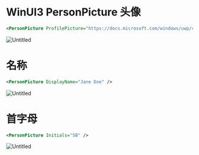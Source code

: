 # WinUI3 PersonPicture 头像

```xml
<PersonPicture ProfilePicture="https://docs.microsoft.com/windows/uwp/contacts-and-calendar/images/shoulder-tap-static-payload.png" />
```

![Untitled](WinUI3%20PersonPicture%20%E5%A4%B4%E5%83%8F%20a25c33fb620649b0b3fff30f532b2883/Untitled.png)

# 名称

```xml
<PersonPicture DisplayName="Jane Doe" />
```

![Untitled](WinUI3%20PersonPicture%20%E5%A4%B4%E5%83%8F%20a25c33fb620649b0b3fff30f532b2883/Untitled%201.png)

# 首字母

```xml
<PersonPicture Initials="SB" />
```

![Untitled](WinUI3%20PersonPicture%20%E5%A4%B4%E5%83%8F%20a25c33fb620649b0b3fff30f532b2883/Untitled%202.png)
